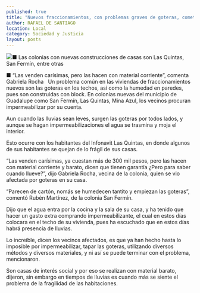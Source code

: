 ```yaml
---
published: true
title: "Nuevos fraccionamientos, con problemas graves de goteras, cometan habitantes"
author: RAFAEL DE SANTIAGO
location: Local
category: Sociedad y Justicia
layout: posts
---
```


![](http://i.imgur.com/eLvBCcHm.jpg)■ Las colonias con nuevas construcciones de casas son Las Quintas, San Fermín, entre otras 

■ “Las venden carísimas, pero las hacen con material corriente”, comenta Gabriela Rocha
 
Un problema común en las viviendas de fraccionamientos nuevos son las goteras en los techos, así como la humedad en paredes, pues son construidas con block. En colonias nuevas del municipio de Guadalupe como San Fermín, Las Quintas, Mina Azul, los vecinos procuran impermeabilizar por su cuenta.

Aun cuando las lluvias sean leves, surgen las goteras por todos lados, y aunque se hagan impermeabilizaciones el agua se trasmina y moja el interior.

Esto ocurre con los habitantes del Infonavit Las Quintas, en donde algunos de sus habitantes se quejan de lo frágil de sus casas.

“Las venden carísimas, ya cuestan más de 300 mil pesos, pero las hacen con material corriente y barato, dicen que tienen garantía ¿Pero para saber cuando llueve?”, dijo Gabriela Rocha, vecina de la colonia, quien se vio afectada por goteras en su casa.

“Parecen de cartón, nomás se humedecen tantito y empiezan las goteras”, comentó Rubén Martínez, de la colonia San Fermín.

Dijo que el agua entra por la cocina y la sala de su casa, y ha tenido que hacer un gasto extra comprando impermeabilizante, el cual en estos días colocara en el techo de su vivienda, pues ha escuchado que en estos días habrá presencia de lluvias.

Lo increíble, dicen los vecinos afectados, es que ya han hecho hasta lo imposible por impermeabilizar, tapar las goteras, utilizando diversos métodos y diversos materiales, y ni así se puede terminar con el problema, mencionaron.

Son casas de interés social y por eso se realizan con material barato, dijeron, sin embargo en tiempos de lluvias es cuando más se siente el problema de la fragilidad de las habitaciones.

